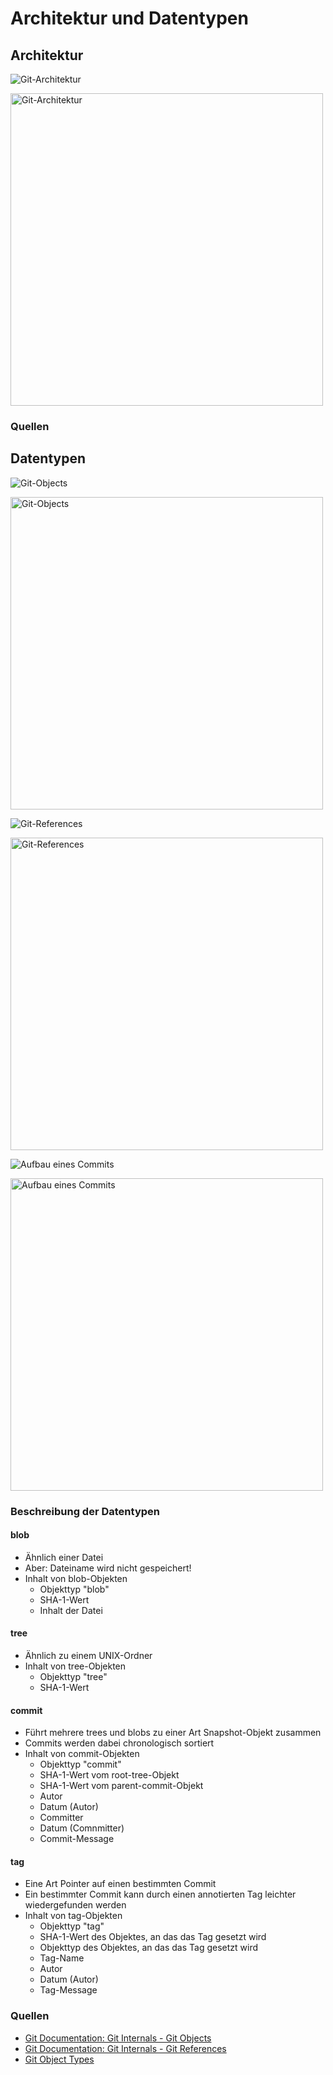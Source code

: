 # Architektur und Datentypen

## Architektur
![Git-Architektur](Git-Architecture.png "Git-Architektur")

<img src="Git-Architecture.png" alt="Git-Architektur" width="500"/>

### Quellen

## Datentypen
![Git-Objects](Git-Objects.png "Git-Objects")

<img src="Git-Objects.png" alt="Git-Objects" width="500"/>

![Git-References](Git-References.png "Git-References")

<img src="Git-References.png" alt="Git-References" width="500"/>

![Aufbau eines Commits](Aufbau-Commit.png "Aufbau eines Commits")

<img src="Aufbau-Commit.png" alt="Aufbau eines Commits" width="500"/>

### Beschreibung der Datentypen

#### blob
* Ähnlich einer Datei
* Aber: Dateiname wird nicht gespeichert!
* Inhalt von blob-Objekten
    * Objekttyp "blob"
    * SHA-1-Wert
    * Inhalt der Datei
    
#### tree
* Ähnlich zu einem UNIX-Ordner
* Inhalt von tree-Objekten
    * Objekttyp "tree"
    * SHA-1-Wert
    
#### commit
* Führt mehrere trees und blobs zu einer Art Snapshot-Objekt zusammen
* Commits werden dabei chronologisch sortiert
* Inhalt von commit-Objekten
    * Objekttyp "commit"
    * SHA-1-Wert vom root-tree-Objekt
    * SHA-1-Wert vom parent-commit-Objekt
    * Autor
    * Datum (Autor)
    * Committer
    * Datum (Comnmitter)
    * Commit-Message
    
#### tag
* Eine Art Pointer auf einen bestimmten Commit
* Ein bestimmter Commit kann durch einen annotierten Tag leichter wiedergefunden werden
* Inhalt von tag-Objekten
    * Objekttyp "tag"
    * SHA-1-Wert des Objektes, an das das Tag gesetzt wird
    * Objekttyp des Objektes, an das das Tag gesetzt wird
    * Tag-Name
    * Autor
    * Datum (Autor)
    * Tag-Message

### Quellen
* [Git Documentation: Git Internals - Git Objects](https://git-scm.com/book/en/v2/Git-Internals-Git-Objects)
* [Git Documentation: Git Internals - Git References](https://git-scm.com/book/en/v2/Git-Internals-Git-References)
* [Git Object Types](https://matthew-brett.github.io/curious-git/git_object_types.html)